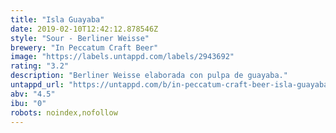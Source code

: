 ```yaml
---
title: "Isla Guayaba"
date: 2019-02-10T12:42:12.878546Z
style: "Sour - Berliner Weisse"
brewery: "In Peccatum Craft Beer"
image: "https://labels.untappd.com/labels/2943692"
rating: "3.2"
description: "Berliner Weisse elaborada con pulpa de guayaba."
untappd_url: "https://untappd.com/b/in-peccatum-craft-beer-isla-guayaba/2943692"
abv: "4.5"
ibu: "0"
robots: noindex,nofollow
---
```

